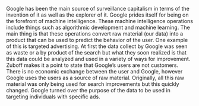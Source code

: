 Google has been the main source of surveillance capitalism in terms of the invention of it as well as the explorer of it. Google prides itself for being on the forefront of machine intelligence. These machine intelligence operations include things such as algorithmic development and machine learning. The main thing is that these operations convert raw material (our data) into a product that can be used to predict the behavior of the user. One example of this is targeted advertising. At first the data collect by Google was seen as waste or a by product of the search but what they soon realized is that this data could be analyzed and used in a variety of ways for improvement. Zuboff makes it a point to state that Google’s users are not customers. There is no economic exchange between the user and Google, however Google uses the users as a source of raw material. Originally, all this raw material was only being used for search improvements but this quickly changed. Google turned over the purpose of the data to be used in targeting individuals with specific ads.